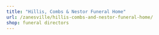 ```yaml
---
title: "Hillis, Combs & Nestor Funeral Home"
url: /zanesville/hillis-combs-and-nestor-funeral-home/
shop: funeral directors
---
```

